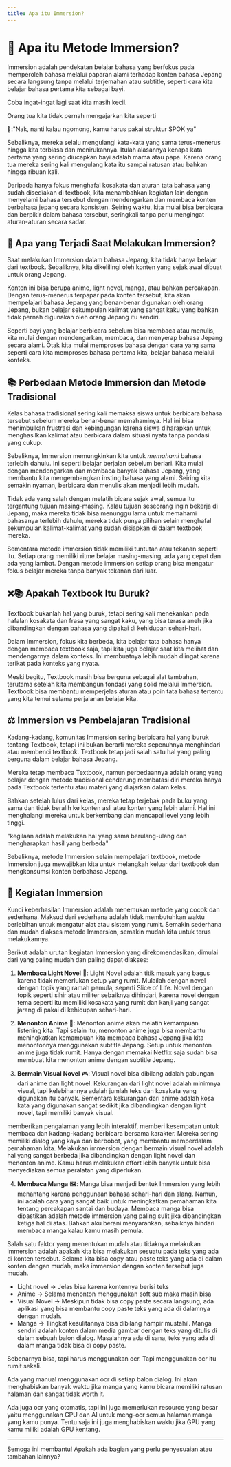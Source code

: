 ```yaml
---
title: Apa itu Immersion?
---
```


# 🌊 Apa itu Metode Immersion?

Immersion adalah pendekatan belajar bahasa yang berfokus pada memperoleh bahasa melalui paparan alami terhadap konten bahasa Jepang secara langsung tanpa melalui terjemahan atau subtitle, seperti cara kita belajar bahasa pertama kita sebagai bayi. 

Coba ingat-ingat lagi saat kita masih kecil.

Orang tua kita tidak pernah mengajarkan kita seperti 

👩:"Nak, nanti kalau ngomong, kamu harus pakai struktur SPOK ya"

Sebaliknya, mereka selalu mengulangi kata-kata yang sama terus-menerus hingga kita terbiasa dan menirukannya. Itulah alasannya kenapa kata pertama yang sering diucapkan bayi adalah mama atau papa. Karena orang tua mereka sering kali mengulang kata itu sampai ratusan atau bahkan hingga ribuan kali.

Daripada hanya fokus menghafal kosakata dan aturan tata bahasa yang sudah disediakan di textbook, kita menambahkan kegiatan lain dengan menyelami bahasa tersebut dengan mendengarkan dan membaca konten berbahasa jepang secara konsisten. Seiring waktu, kita mulai bisa berbicara dan berpikir dalam bahasa tersebut, seringkali tanpa perlu mengingat aturan-aturan secara sadar.

## 🧠 Apa yang Terjadi Saat Melakukan Immersion?

Saat melakukan Immersion dalam bahasa Jepang, kita tidak hanya belajar dari textbook. Sebaliknya, kita dikelilingi oleh konten yang sejak awal dibuat untuk orang Jepang. 

Konten ini bisa berupa anime, light novel, manga, atau bahkan percakapan. Dengan terus-menerus terpapar pada konten tersebut, kita akan mempelajari bahasa Jepang yang benar-benar digunakan oleh orang Jepang, bukan belajar sekumpulan kalimat yang sangat kaku yang bahkan tidak pernah digunakan oleh orang Jepang itu sendiri.

Seperti bayi yang belajar berbicara sebelum bisa membaca atau menulis, kita mulai dengan mendengarkan, membaca, dan menyerap bahasa Jepang secara alami. Otak kita mulai memproses bahasa dengan cara yang sama seperti cara kita memproses bahasa pertama kita, belajar bahasa melalui konteks.

## 📚 Perbedaan Metode Immersion dan Metode Tradisional

Kelas bahasa tradisional sering kali memaksa siswa untuk berbicara bahasa tersebut sebelum mereka benar-benar memahaminya. Hal ini bisa menimbulkan frustrasi dan kebingungan karena siswa diharapkan untuk menghasilkan kalimat atau berbicara dalam situasi nyata tanpa pondasi yang cukup.

Sebaliknya, Immersion memungkinkan kita untuk *memahami* bahasa terlebih dahulu. Ini seperti belajar berjalan sebelum berlari. Kita mulai dengan mendengarkan dan membaca banyak bahasa Jepang, yang membantu kita mengembangkan insting bahasa yang alami. Seiring kita semakin nyaman, berbicara dan menulis akan menjadi lebih mudah.

Tidak ada yang salah dengan melatih bicara sejak awal, semua itu tergantung tujuan masing-masing. Kalau tujuan seseorang ingin bekerja di Jepang, maka mereka tidak bisa menunggu lama untuk memahami bahasanya terlebih dahulu, mereka tidak punya pilihan selain menghafal sekumpulan kalimat-kalimat yang sudah disiapkan di dalam textbook mereka. 

Sementara metode immersion tidak memiliki tuntutan atau tekanan seperti itu. Setiap orang memiliki ritme belajar masing-masing, ada yang cepat dan ada yang lambat. Dengan metode immersion setiap orang bisa mengatur fokus belajar mereka tanpa banyak tekanan dari luar.

## ❌📚 Apakah Textbook Itu Buruk?

Textbook bukanlah hal yang buruk, tetapi sering kali menekankan pada hafalan kosakata dan frasa yang sangat kaku, yang bisa terasa aneh jika dibandingkan dengan bahasa yang dipakai di kehidupan sehari-hari. 

Dalam Immersion, fokus kita berbeda, kita belajar tata bahasa hanya dengan membaca textbook saja, tapi kita juga belajar saat kita melihat dan mendengarnya dalam konteks. Ini membuatnya lebih mudah diingat karena terikat pada konteks yang nyata.

Meski begitu, Textbook masih bisa berguna sebagai alat tambahan, terutama setelah kita membangun fondasi yang solid melalui Immersion. Textbook bisa membantu memperjelas aturan atau poin tata bahasa tertentu yang kita temui selama perjalanan belajar kita.

## ⚖️ Immersion vs Pembelajaran Tradisional

Kadang-kadang, komunitas Immersion sering berbicara hal yang buruk tentang Textbook, tetapi ini bukan berarti mereka sepenuhnya menghindari atau membenci textbook. Textbook tetap jadi salah satu hal yang paling berguna dalam belajar bahasa Jepang.

Mereka tetap membaca Textbook, namun perbedaannya adalah orang yang belajar dengan metode tradisional cenderung membatasi diri mereka hanya pada Textbook tertentu atau materi yang diajarkan dalam kelas. 

Bahkan setelah lulus dari kelas, mereka tetap terjebak pada buku yang sama dan tidak beralih ke konten asli atau konten yang lebih alami. Hal ini menghalangi mereka untuk berkembang dan mencapai level yang lebih tinggi.

"kegilaan adalah melakukan hal yang sama berulang-ulang dan mengharapkan hasil yang berbeda"

Sebaliknya, metode Immersion selain mempelajari textbook, metode Immersion juga mewajibkan kita untuk melangkah keluar dari textbook dan mengkonsumsi konten berbahasa Jepang.

## 🤔 Kegiatan Immersion

Kunci keberhasilan Immersion adalah menemukan metode yang cocok dan sederhana. Maksud dari sederhana adalah tidak membutuhkan waktu berlebihan untuk mengatur alat atau sistem yang rumit. Semakin sederhana dan mudah diakses metode Immersion, semakin mudah kita untuk terus melakukannya.

Berikut adalah urutan kegiatan Immersion yang direkomendasikan, dimulai dari yang paling mudah dan paling dapat diakses:

1. **Membaca Light Novel** 📖: Light Novel adalah titik masuk yang bagus karena tidak memerlukan setup yang rumit. Mulailah dengan novel dengan topik yang ramah pemula, seperti Slice of Life. Novel dengan topik seperti sihir atau militer sebaiknya dihindari, karena novel dengan tema seperti itu memiliki kosakata yang rumit dan kanji yang sangat jarang di pakai di kehidupan sehari-hari.
   
2. **Menonton Anime** 🍿: Menonton anime akan melatih kemampuan listening kita. Tapi selain itu, menonton anime juga bisa membantu meningkatkan kemampuan kita membaca bahasa Jepang jika kita menontonnya menggunakan subtitle Jepang. Setup untuk menonton anime juga tidak rumit. Hanya dengan memakai Netflix saja sudah bisa membuat kita menonton anime dengan subtitle Jepang.
   
3. **Bermain Visual Novel** 🎮: Visual novel bisa dibilang adalah gabungan dari anime dan light novel. Kekurangan dari light novel adalah minimnya visual, tapi kelebihannya adalah jumlah teks dan kosakata yang digunakan itu banyak. Sementara kekurangan dari anime adalah kosa kata yang digunakan sangat sedikit jika dibandingkan dengan light novel, tapi memiliki banyak visual. 

 memberikan pengalaman yang lebih interaktif, memberi kesempatan untuk membaca dan kadang-kadang berbicara bersama karakter. Mereka sering memiliki dialog yang kaya dan berbobot, yang membantu memperdalam pemahaman kita. Melakukan immersion dengan bermain visual novel adalah hal yang sangat berbeda jika dibandingkan dengan light novel dan menonton anime. Kamu harus melakukan effort lebih banyak untuk bisa menyediakan semua peralatan yang diperlukan.
   
4. **Membaca Manga** 🖼️: Manga bisa menjadi bentuk Immersion yang lebih menantang karena penggunaan bahasa sehari-hari dan slang. Namun, ini adalah cara yang sangat baik untuk meningkatkan pemahaman kita tentang percakapan santai dan budaya. Membaca manga bisa dipastikan adalah metode immersion yang paling sulit jika dibandingkan ketiga hal di atas. Bahkan aku berani menyarankan, sebaiknya hindari membaca manga kalau kamu masih pemula. 

Salah satu faktor yang menentukan mudah atau tidaknya melakukan immersion adalah apakah kita bisa melakukan sesuatu pada teks yang ada di konten tersebut. Selama kita bisa copy atau paste teks yang ada di dalam konten dengan mudah, maka immersion dengan konten tersebut juga mudah.
- Light novel -> Jelas bisa karena kontennya berisi teks
- Anime -> Selama menonton menggunakan soft sub maka masih bisa 
- Visual Novel -> Meskipun tidak bisa copy paste secara langsung, ada aplikasi yang bisa membantu copy paste teks yang ada di dalamnya dengan mudah.
- Manga -> Tingkat kesulitannya bisa dibilang hampir mustahil. Manga sendiri adalah konten dalam media gambar dengan teks yang ditulis di dalam sebuah balon dialog. Masalahnya ada di sana, teks yang ada di dalam manga tidak bisa di copy paste. 

Sebenarnya bisa, tapi harus menggunakan ocr. Tapi menggunakan ocr itu rumit sekali. 

Ada yang manual menggunakan ocr di setiap balon dialog. Ini akan menghabiskan banyak waktu jika manga yang kamu bicara memiliki ratusan halaman dan sangat tidak worth it. 

Ada juga ocr yang otomatis, tapi ini juga memerlukan resource yang besar yaitu menggunakan GPU dan AI untuk meng-ocr semua halaman manga yang kamu punya. Tentu saja ini juga menghabiskan waktu jika GPU yang kamu miliki adalah GPU kentang.

---

Semoga ini membantu! Apakah ada bagian yang perlu penyesuaian atau tambahan lainnya?

